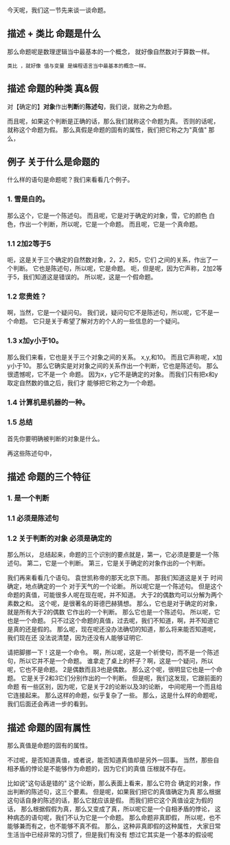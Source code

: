  今天呢，我们这一节先来谈一谈命题。 

## 描述 + 类比 命题是什么

那么命题呢是数理逻辑当中最基本的一个概念， 就好像自然数对于算数一样。

 ```
 类比 ，就好像 值与变量 是编程语言当中最基本的概念一样。
 ```



## 描述 命题的种类 真&假

对【确定的】**对象**作出**判断**的**陈述句**，我们说，就称之为命题。 





而且呢，如果这个判断是正确的话，那么我们就称这个命题为真。 否则的话呢，就称这个命题为假。 那么真假是命题的固有的属性，我们把它称之为"真值" 那么，



## 例子 关于什么是命题的

什么样的语句是命题呢？我们来看看几个例子。 

### 1. 雪是白的。

那么这个，它是一个陈述句。 而且呢，它是对于确定的对象，雪，它的颜色 白色，作出一个判断，所以呢，它是一个命题。 而且呢，它是一个真命题。



###  1.1 2加2等于5

 呃，这是关于三个确定的自然数对象，2，2，和5，它们 之间的关系，作出了一个判断。 它也是陈述句，所以呢，它是命题。 呃，但是呢，因为它声称，2加2等于5，我们知道这是错误的。 所以呢，这是一个假命题。

###  1.2 您贵姓？

啊，当然，它是一个疑问句。 我们说，疑问句它不是陈述句，所以呢，它不是一个命题。 它只是关于希望了解对方的个人的一些信息的一个疑问。



### 1.3 x加y小于10。



那么我们来看，它也是关于三个对象之间的关系。 x,y,和10。 而且它声称呢，x加y小于10。 那么它确实是对对象之间的关系作出一个判断，它也是陈述句。 那么很遗憾呢，它不是一个 命题。 因为x，y它不是确定的对象。 而我们只有把x和y取定自然数的值之后，我们才 能够把它称之为一个命题。 



### 1.4 计算机是机器的一种。





### 1.5 总结

首先你要明确被判断的对象是什么。

再这些陈述句中，







## 描述 命题的三个特征

### 1. 是一个判断

### 1.1 必须是陈述句

### 1.2 关于判断的对象 必须是确定的

那么所以， 总结起来，命题的三个识别的要点就是，第一，它必须是要是一个陈述句。 第二，它是一个判断。 第三，它是关于确定的对象作出的一个判断。 





我们再来看看几个语句。 袁世凯称帝的那天北京下雨。 那我们知道这是关于 时间确定，地点确定的一个 对于天气的一个论断。 所以呢它是一个陈述句。 但是这个命题的真值，可能很多人呢在现在呢，并不知道。 大于2的偶数均可以分解为两个素数之和。 这个呢，是很著名的哥德巴赫猜想。 那么，它也是对于确定的对象，就是所有大于2的偶数 它作出的一个判断。 那么它也是一个陈述句。 所以呢，它也是一个命题。 只不过这个命题的真值，过去呢，我们不知道，啊，并不知道它是真的还是假的。 那么呢，现在呢还没办法确切的知道，那么将来能否知道呢，我们现在还 没法说清楚，因为还没有人能够证明它.



请把脚挪一下！这是一个命令。 啊，所以呢，这是一个祈使句，而不是一个陈述句，所以它并不是一个命题。 谁拿走了桌上的杯子？啊，这是一个疑问，所以呢，它也不是命题。 2是偶数而且3也是偶数。 那么这个呢，很明显它也是一个命题。 它是关于2和3它们分别作出的一个判断。 但是呢，我们这发现，它跟前面的命题 有一些区别，因为呢，它是关于2的论断以及3的论断， 中间呢用一个而且给它连接起来。 那么这样的命题，似乎复杂了一些。 那么，这是什么样的命题呢，我们后面还会再进一步的看到。 

## 描述 命题的固有属性

那么真值是命题的固有的属性。 

不过呢，是否知道真值，或者说，能否知道真值却是另外一回事。 当然，那些自相矛盾的悖论是不能够作为命题的，因为它们的真值 压根就不存在。

 比如说"这句话是错的" 这个论断，那么表面上看来，那么它符合 确定的对象，作出判断的陈述句，这三个要素。 但是呢，如果我们把它的真值确定为真 那么根据这句话自身的陈述的话，那么它就应该是假。 而我们把它这个真值设定为假的话， 那么根据假假为真，那么又变成了真，所以呢它是一个自相矛盾的悖论， 这种病态的语句呢，我们不认为它是一个命题。 那么命题非真即假， 所以呢，也不能够兼而有之，也不能够不真不假。 那么，这种非真即假的这种属性， 大家日常生活当中已经非常的习惯了，但是我们有没有 想过它其实是一个基本的假设呢